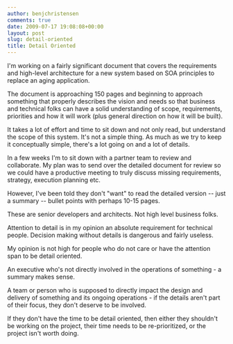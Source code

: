 ```yaml
---
author: benjchristensen
comments: true
date: 2009-07-17 19:08:08+00:00
layout: post
slug: detail-oriented
title: Detail Oriented
---
```


I'm working on a fairly significant document that covers the requirements and high-level architecture for a new system based on SOA principles to replace an aging application.

The document is approaching 150 pages and beginning to approach something that properly describes the vision and needs so that business and technical folks can have a solid understanding of scope, requirements, priorities and how it will work (plus general direction on how it will be built).

It takes a lot of effort and time to sit down and not only read, but understand the scope of this system. It's not a simple thing. As much as we try to keep it conceptually simple, there's a lot going on and a lot of details.

In a few weeks I'm to sit down with a partner team to review and collaborate. My plan was to send over the detailed document for review so we could have a productive meeting to truly discuss missing requirements, strategy, execution planning etc.

However, I've been told they don't "want" to read the detailed version -- just a summary -- bullet points with perhaps 10-15 pages.

These are senior developers and architects. Not high level business folks.

Attention to detail is in my opinion an absolute requirement for technical people. Decision making without details is dangerous and fairly useless.

My opinion is not high for people who do not care or have the attention span to be detail oriented.

An executive who's not directly involved in the operations of something - a summary makes sense.

A team or person who is supposed to directly impact the design and delivery of something and its ongoing operations - if the details aren't part of their focus, they don't deserve to be involved.

If they don't have the time to be detail oriented, then either they shouldn't be working on the project, their time needs to be re-prioritized, or the project isn't worth doing.
